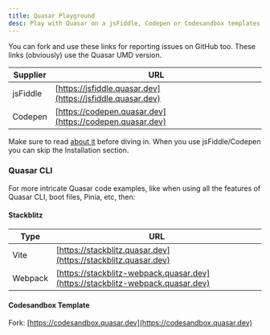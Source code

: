 ```yaml
---
title: Quasar Playground
desc: Play with Quasar on a jsFiddle, Codepen or Codesandbox templates.
---
```


You can fork and use these links for reporting issues on GitHub too. These links (obviously) use the Quasar UMD version.

| Supplier | URL                                                        |
| -------- | ---------------------------------------------------------- |
| jsFiddle | [https://jsfiddle.quasar.dev](https://jsfiddle.quasar.dev) |
| Codepen  | [https://codepen.quasar.dev](https://codepen.quasar.dev)   |

Make sure to read [about it](/start/umd) before diving in. When you use jsFiddle/Codepen you can skip the Installation section.

### Quasar CLI

For more intricate Quasar code examples, like when using all the features of Quasar CLI, boot files, Pinia, etc, then:

#### Stackblitz

| Type    | URL                                                                            |
| ------- | ------------------------------------------------------------------------------ |
| Vite    | [https://stackblitz.quasar.dev](https://stackblitz.quasar.dev)                 |
| Webpack | [https://stackblitz-webpack.quasar.dev](https://stackblitz-webpack.quasar.dev) |

#### Codesandbox Template

Fork: [https://codesandbox.quasar.dev](https://codesandbox.quasar.dev)
